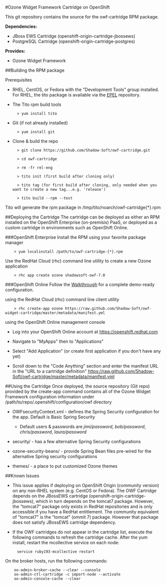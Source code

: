 #Ozone Widget Framework Cartridge on OpenShift


This git repository contains the source for the owf-cartridge RPM package.

**Dependencies:**
* JBoss EWS Cartridge (openshift-origin-cartridge-jbossews)
* PostgreSQL Cartridge (openshift-origin-cartridge-postgres)

**Provides:**
 * Ozone Widget Framework

##Building the RPM package

Prerequisites

* RHEL, CentOS, or Fedora with the "Development Tools" group installed.  For RHEL, the tito package is available via the [EPEL](https://fedoraproject.org/wiki/EPEL) repository.

* The Tito rpm build tools

        > yum install tito

* Git (if not already installed)

        > yum install git

* Clone & build the repo

        > git clone https://github.com/Shadow-Soft/owf-cartridge.git

        > cd owf-cartridge

        > rm -fr rel-eng

        > tito init (first build after cloning only)

        > tito tag (for first build after cloning, only needed when you want to create a new tag...e.g. 'release')

        > tito build --rpm --test

Tito will generate the rpm package in /tmp/tito/noarch/owf-cartridge{*}.rpm

##Deploying the Cartridge
The cartridge can be deployed as either an RPM installed on the OpenShift Enterprise (on-premisis) PaaS, or deployed as a custom cartridge in environments such as OpenShift Online.

###OpenShift Enterprise
Install the RPM using your favorite package manager

        > yum localinstall /path/to/owf-cartridge-{*}.rpm
        
Use the RedHat Cloud (rhc) command line utility to create a new Ozone application

        > rhc app create ozone shadowsoft-owf-7.0

###OpenShift Online
Follow the [Walkthrough](Walkthrough.md) for a complete demo-ready configuration.

using the RedHat Cloud (rhc) command line client utility

        > rhc create-app ozone https://raw.github.com/Shadow-Soft/owf-widget-cartridge/master/metadata/manifest.yml
        
using the OpenShift Online management console

* Log into your OpenShift Online account at https://openshift.redhat.com

* Navigate to "MyApps" then to "Applications"

* Select "Add Application" (or create first application if you don't have any yet)

* Scroll down to the "Code Anything" section and enter the manifest URL in the "URL to a cartridge definition"
  https://raw.github.com/Shadow-Soft/owf-cartridge/master/metadata/manifest.yml

##Using the Cartridge
Once deployed, the source repository (Git repo) provided by the create-app command contains all of the Ozone Widget Framework configuration information under /path/to/repo/.openshift/configuration/owf directory

* OWFsecurityContext.xml - defines the Spring Security configuration for the app.  Default is Basic Spring Security
    * Default users & passwords are *jimi/password*, *bob/password*, *chris/password*, *laura/password*

* security/ - has a few alternative Spring Security configurations

* ozone-security-beans/ - provide Spring Bean files pre-wired for the alternative Spring security configurations

* themes/ - a place to put customized Ozone themes


##Known Issues
* This issue applies if deploying on OpenShift Origin (community version) on any non-RHEL system (e.g. CentOS or Fedora).  The OWF Cartridge depends on the JBossEWS cartridge (openshift-origin-cartridge-jbossews), which in turn depends on the tomcat7 package.  However, the "tomcat7" package only exists in RedHat repositories and is only accessible if you have a RedHat entitlement.  The community equivalent of "tomcat7" is the "tomcat" (ommit 7) package.  However that package does not satisfy JBossEWS cartridge dependency.
* If the OWF cartridges do not appear in the cartridge list, execute the following commands to refresh the cartridge cache.  After the yum install, restart the mcollective service on each node:

        service ruby193-mcollective restart

On the broker hosts, run the following commands:

        oo-admin-broker-cache --clear --console
        oo-admin-ctl-cartridge -c import-node --activate
        oo-admin-console-cache --clear

